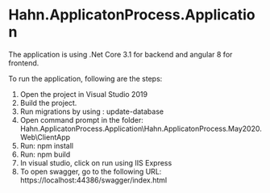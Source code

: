# Hahn.ApplicatonProcess.Application
The application is using .Net Core 3.1 for backend and angular 8 for frontend.

To run the application, following are the steps:
1. Open the project in Visual Studio 2019
2. Build the project.
3. Run migrations by using : update-database
4. Open command prompt in the folder: Hahn.ApplicatonProcess.Application\Hahn.ApplicatonProcess.May2020.Web\ClientApp
5. Run: npm install
6. Run: npm build
7. In visual studio, click on run using IIS Express
8. To open swagger, go to the following URL: https://localhost:44386/swagger/index.html
